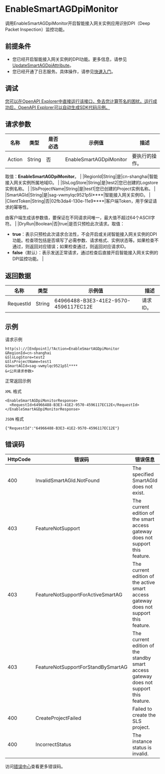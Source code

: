 # EnableSmartAGDpiMonitor

调用EnableSmartAGDpiMonitor开启智能接入网关实例应用识别DPI（Deep Packet Inspection）监控功能。

## 前提条件

-   您已经开启智能接入网关实例的DPI功能。更多信息，请参见[UpdateSmartAGDpiAttribute](~~196146~~)。
-   您已经开通了日志服务。具体操作，请参见[快速入门](~~54604~~)。

## 调试

[您可以在OpenAPI Explorer中直接运行该接口，免去您计算签名的困扰。运行成功后，OpenAPI Explorer可以自动生成SDK代码示例。](https://api.aliyun.com/#product=Smartag&api=EnableSmartAGDpiMonitor&type=RPC&version=2018-03-13)

## 请求参数

|名称|类型|是否必选|示例值|描述|
|--|--|----|---|--|
|Action|String|否|EnableSmartAGDpiMonitor|要执行的操作。

 取值：**EnableSmartAGDpiMonitor**。 |
|RegionId|String|是|cn-shanghai|智能接入网关实例所属地域ID。 |
|SlsLogStore|String|是|test2|您已创建的Logstore实例名称。 |
|SlsProjectName|String|是|test1|您已创建的Project实例名称。 |
|SmartAGId|String|是|sag-vwmylqc9521p5l\*\*\*\*|智能接入网关实例ID。 |
|ClientToken|String|否|02fb3da4-130e-11e9\*\*\*\*|客户端Token，用于保证请求的幂等性。

 由客户端生成该参数值，要保证在不同请求间唯一，最大值不超过64个ASCII字符。 |
|DryRun|Boolean|否|true|是否只预检此次请求。取值：

 -   **true**：表示只预检此次请求合法性，不会开启或关闭智能接入网关实例的DPI功能。检查项包括是否填写了必需参数、请求格式、实例状态等。如果检查不通过，则返回对应错误；如果检查通过，则返回对应请求ID。
-   **false**（默认）：表示发送正常请求，通过检查后直接开启智能接入网关实例的DPI监控功能。 |

## 返回数据

|名称|类型|示例值|描述|
|--|--|---|--|
|RequestId|String|64966488-B3E3-41E2-9570-4596117EC12E|请求ID。 |

## 示例

请求示例

```
http(s)://[Endpoint]/?Action=EnableSmartAGDpiMonitor
&RegionId=cn-shanghai
&SlsLogStore=test2
&SlsProjectName=test1
&SmartAGId=sag-vwmylqc9521p5l****
&<公共请求参数>
```

正常返回示例

`XML` 格式

```
<EnableSmartAGDpiMonitorResponse>
  <RequestId>64966488-B3E3-41E2-9570-4596117EC12E</RequestId>
</EnableSmartAGDpiMonitorResponse>
```

`JSON` 格式

```
{"RequestId":"64966488-B3E3-41E2-9570-4596117EC12E"}
```

## 错误码

|HttpCode|错误码|错误信息|描述|
|--------|---|----|--|
|400|InvalidSmartAGId.NotFound|The specified SmartAGId does not exist.|根据SmartAGId未找到对应实例。|
|403|FeatureNotSupport|The current edition of the smart access gateway does not support this feature.|智能接入网关当前版本不支持该功能特性。|
|403|FeatureNotSupportForActiveSmartAG|The current edition of the active smart access gateway does not support this feature.|主智能接入网关的当前版本不支持该功能特性。|
|403|FeatureNotSupportForStandBySmartAG|The current edition of the standby smart access gateway does not support this feature.|备智能接入网关的当前版本不支持该功能特性。|
|400|CreateProjectFailed|Failed to create the SLS project.|创建SLS Project失败。|
|400|IncorrectStatus|The instance status is invalid.|实例状态非法。|

访问[错误中心](https://error-center.aliyun.com/status/product/Smartag)查看更多错误码。

